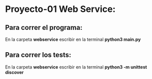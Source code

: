 # Proyecto-01 Web Service:
## Para correr el programa:  
En la carpeta __webservice__ escribir en la terminal __python3 main.py__
## Para correr los tests:
En la carpeta __webservice__ escribir en la terminal __python3 -m unittest discover__
